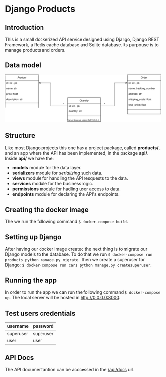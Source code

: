 # Django Products
## Introduction
This is a small dockerized API service designed using Django, Django REST Framework, a Redis cache database and Sqlite database. Its purpouse is to manage products and orders.

## Data model
<img src="./products.svg">

## Structure
Like most Django projects this one has a project package, called **products/**, and an app where the API has been implemented, in the package **api/**. 
Inside **api/** we have the:
- **models** module for the data layer. 
- **serializers** module for *serializing* such data.
- **views** module for handling the API resquests to the data.
- **services** module for the business logic.
- **permissions** module for hadling user access to data.
- **endpoints** module for declaring the API's endpoints.

## Creating the docker image
The we run the following command `$ docker-compose build`.

## Setting up Django
After having our docker image created the next thing is to migrate our Django models to the database. To do that we run `$ docker-compose run products python manage.py migrate`. Then we create a superuser for Django: `$ docker-compose run cars python manage.py createsuperuser`.

## Running the app
In order to run the app we can run the following command `$ docker-compose up`. The local server will be hosted in http://0.0.0.0:8000.

## Test users credentials
| username  | password |
| --------- | -------- |
| superuser | superuser|
| user      | user     |

## API Docs
The API documentantion can be acccessed in the [/api/docs]() url.

